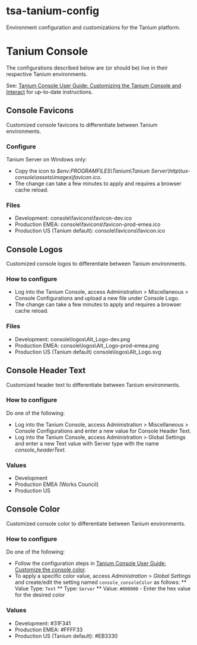 # tsa-tanium-config
Environment configuration and customizations for the Tanium platform.

# Tanium Console
The configurations described below are (or should be) live in their respective Tanium environments.

See: [Tanium Console User Guide: Customizing the Tanium Console and Interact](https://docs.tanium.com/platform_user/platform_user/console_customizations.html) for up-to-date instructions.
## Console Favicons
Customized console favicons to differentiate between Tanium environments.
### Configure
Tanium Server on Windows only:
* Copy the icon to *$env:PROGRAMFILES\Tanium\Tanium Server\http\tux-console\assets\images\favicon.ico*.
* The change can take a few minutes to apply and requires a browser cache reload.
### Files
* Development: console\favicons\favicon-dev.ico
* Production EMEA: console\favicons\favicon-prod-emea.ico
* Production US (Tanium default): console\favicons\favicon.ico
## Console Logos
Customized console logos to differentiate between Tanium environments.
### How to configure
* Log into the Tanium Console, access Administration > Miscellaneous > Console Configurations and upload a new file under Console Logo.
* The change can take a few minutes to apply and requires a browser cache reload.
### Files
* Development: console\logos\Alt_Logo-dev.png
* Production EMEA: console\logos\Alt_Logo-prod-emea.png
* Production US (Tanium default) console\logos\Alt_Logo.svg
## Console Header Text
Customized header text to differentiate between Tanium environments.
### How to configure
Do one of the following:
* Log into the Tanium Console, access Administration > Miscellaneous > Console Configurations and enter a new value for Console Header Text.
* Log into the Tanium Console, access Administration > Global Settings and enter a new Text value with Server type with the name *console_headerText*.
### Values
* Development
* Production EMEA (Works Council)
* Production US
## Console Color
Customized console color to differentiate between Tanium environments.
### How to configure
Do one of the following:
* Follow the configuration steps in [Tanium Console User Guide: Customize the console color](https://docs.tanium.com/platform_user/platform_user/console_customizations.html#Customize_the_console_color).
* To apply a specific color value, access *Administration > Global Settings* and create/edit the setting named `console_consoleColor` as follows:
** Value Type: `Text`
** Type: `Server`
** Value: `#000000` - Enter the hex value for the desired color
### Values
* Development: #31F341
* Production EMEA: #FFFF33
* Production US (Tanium default): #EB3330